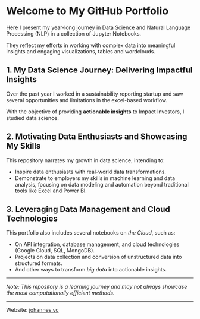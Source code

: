 # Welcome to My GitHub Portfolio

Here I present my year-long journey in Data Science and Natural Language Processing (NLP) in a collection of Jupyter Notebooks. 

They reflect my efforts in working with complex data into meaningful insights and engaging visualizations, tables and wordclouds.


## 1. My Data Science Journey: Delivering Impactful Insights

Over the past year I worked in a sustainability reporting startup and saw several opportunities and limitations in the excel-based workflow.  

With the objective of providing **actionable insights** to Impact Investors, I studied data science.


## 2. Motivating Data Enthusiasts and Showcasing My Skills

This repository narrates my growth in data science, intending to:

- Inspire data enthusiasts with real-world data transformations.
- Demonstrate to employers my skills in machine learning and data analysis, focusing on data modeling and automation beyond traditional tools like Excel and Power BI. 


## 3. Leveraging Data Management and Cloud Technologies

This portfolio also includes several notebooks on *the Cloud*, such as: 

- On API integration, database management, and cloud technologies (Google Cloud, SQL, MongoDB).
- Projects on data collection and conversion of unstructured data into structured formats.
- And other ways to transform *big data* into actionable insights.

---

*Note: This repository is a learning journey and may not always showcase the most computationally efficient methods.*

---
Website: [johannes.vc](https://johannes.vc)
